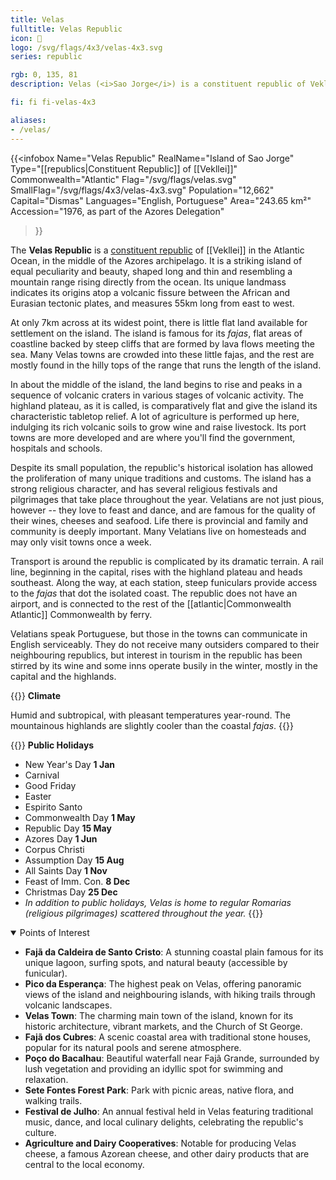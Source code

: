 ```yaml
---
title: Velas
fulltitle: Velas Republic
icon: 🍇
logo: /svg/flags/4x3/velas-4x3.svg
series: republic

rgb: 0, 135, 81
description: Velas (<i>Sao Jorge</i>) is a constituent republic of Vekllei located in the North Atlantic Ocean.

fi: fi fi-velas-4x3

aliases:
- /velas/
---
```

{{<infobox
	 Name="Velas Republic"
	 RealName="Island of Sao Jorge"
	 Type="[[republics|Constituent Republic]] of [[Vekllei]]"
	 Commonwealth="Atlantic"
	 Flag="/svg/flags/velas.svg"
	 SmallFlag="/svg/flags/4x3/velas-4x3.svg"
	 Population="12,662"
	 Capital="Dismas"
	 Languages="English, Portuguese"
	 Area="243.65 km²"
	 Accession="1976, as part of the Azores Delegation"
 >}}

The <span class="fi fi-velas-4x3"></span> **Velas Republic** is a [constituent republic](/republics/) of [[Vekllei]] in the Atlantic Ocean, in the middle of the Azores archipelago. It is a striking island of equal peculiarity and beauty, shaped long and thin and resembling a mountain range rising directly from the ocean. Its unique landmass indicates its origins atop a volcanic fissure between the African and Eurasian tectonic plates, and measures 55km long from east to west.

At only 7km across at its widest point, there is little flat land available for settlement on the island. The island is famous for its *fajas*, flat areas of coastline backed by steep cliffs that are formed by lava flows meeting the sea. Many Velas towns are crowded into these little fajas, and the rest are mostly found in the hilly tops of the range that runs the length of the island.

In about the middle of the island, the land begins to rise and peaks in a sequence of volcanic craters in various stages of volcanic activity. The highland plateau, as it is called, is comparatively flat and give the island its characteristic tabletop relief. A lot of agriculture is performed up here, indulging its rich volcanic soils to grow wine and raise livestock. Its port towns are more developed and are where you'll find the government, hospitals and schools.

Despite its small population, the republic's historical isolation has allowed the proliferation of many unique traditions and customs. The island has a strong religious character, and has several religious festivals and pilgrimages that take place throughout the year. Velatians are not just pious, however -- they love to feast and dance, and are famous for the quality of their wines, cheeses and seafood. Life there is provincial and family and community is deeply important. Many Velatians live on homesteads and may only visit towns once a week.

Transport is around the republic is complicated by its dramatic terrain. A rail line, beginning in the capital, rises with the highland plateau and heads southeast. Along the way, at each station, steep funiculars provide access to the *fajas* that dot the isolated coast. The republic does not have an airport, and is connected to the rest of the [[atlantic|Commonwealth Atlantic]] Commonwealth by ferry.

Velatians speak Portuguese, but those in the towns can communicate in English serviceably. They do not receive many outsiders compared to their neighbouring republics, but interest in tourism in the republic has been stirred by its wine and some inns operate busily in the winter, mostly in the capital and the highlands.

{{<note table>}}
**Climate**

Humid and subtropical, with pleasant temperatures year-round. The mountainous highlands are slightly cooler than the coastal *fajas*.
{{</note>}}

{{<note table>}}
**Public Holidays**

* New Year's Day **1 Jan**
* Carnival
* Good Friday
* Easter
* Espirito Santo
* Commonwealth Day **1 May**
* Republic Day **15 May**
* Azores Day **1 Jun**
* Corpus Christi
* Assumption Day **15 Aug**
* All Saints Day **1 Nov**
* Feast of Imm. Con. **8 Dec**
* Christmas Day **25 Dec**
* *In addition to public holidays, Velas is home to regular Romarias (religious pilgrimages) scattered throughout the year.*
{{</note>}}

<details open>
<summary>Points of Interest</summary>

- **Fajã da Caldeira de Santo Cristo**: A stunning coastal plain famous for its unique lagoon, surfing spots, and natural beauty (accessible by funicular).
- **Pico da Esperança**: The highest peak on Velas, offering panoramic views of the island and neighbouring islands, with hiking trails through volcanic landscapes.
- **Velas Town**: The charming main town of the island, known for its historic architecture, vibrant markets, and the Church of St George.
- **Fajã dos Cubres**: A scenic coastal area with traditional stone houses, popular for its natural pools and serene atmosphere.
- **Poço do Bacalhau**: Beautiful waterfall near Fajã Grande, surrounded by lush vegetation and providing an idyllic spot for swimming and relaxation.
- **Sete Fontes Forest Park**: Park with picnic areas, native flora, and walking trails.
- **Festival de Julho**: An annual festival held in Velas featuring traditional music, dance, and local culinary delights, celebrating the republic's culture.
- **Agriculture and Dairy Cooperatives**: Notable for producing Velas cheese, a famous Azorean cheese, and other dairy products that are central to the local economy.
</details>

